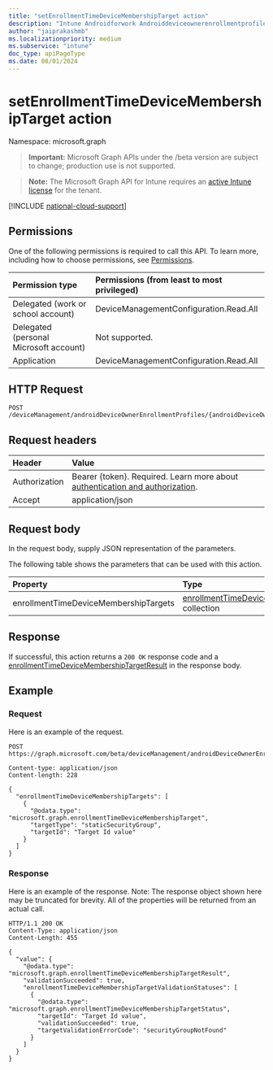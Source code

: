 ```yaml
---
title: "setEnrollmentTimeDeviceMembershipTarget action"
description: "Intune Androidforwork Androiddeviceownerenrollmentprofile Setenrollmenttimedevicemembershiptarget Api ."
author: "jaiprakashmb"
ms.localizationpriority: medium
ms.subservice: "intune"
doc_type: apiPageType
ms.date: 08/01/2024
---
```


# setEnrollmentTimeDeviceMembershipTarget action

Namespace: microsoft.graph

> **Important:** Microsoft Graph APIs under the /beta version are subject to change; production use is not supported.

> **Note:** The Microsoft Graph API for Intune requires an [active Intune license](https://go.microsoft.com/fwlink/?linkid=839381) for the tenant.



[!INCLUDE [national-cloud-support](../../includes/all-clouds.md)]

## Permissions
One of the following permissions is required to call this API. To learn more, including how to choose permissions, see [Permissions](/graph/permissions-reference).

|Permission type|Permissions (from least to most privileged)|
|:---|:---|
|Delegated (work or school account)|DeviceManagementConfiguration.Read.All|
|Delegated (personal Microsoft account)|Not supported.|
|Application|DeviceManagementConfiguration.Read.All|

## HTTP Request
<!-- {
  "blockType": "ignored"
}
-->
``` http
POST /deviceManagement/androidDeviceOwnerEnrollmentProfiles/{androidDeviceOwnerEnrollmentProfileId}/setEnrollmentTimeDeviceMembershipTarget
```

## Request headers
|Header|Value|
|:---|:---|
|Authorization|Bearer {token}. Required. Learn more about [authentication and authorization](/graph/auth/auth-concepts).|
|Accept|application/json|

## Request body
In the request body, supply JSON representation of the parameters.

The following table shows the parameters that can be used with this action.

|Property|Type|Description|
|:---|:---|:---|
|enrollmentTimeDeviceMembershipTargets|[enrollmentTimeDeviceMembershipTarget](../resources/intune-shared-enrollmenttimedevicemembershiptarget.md) collection||



## Response
If successful, this action returns a `200 OK` response code and a [enrollmentTimeDeviceMembershipTargetResult](../resources/intune-shared-enrollmenttimedevicemembershiptargetresult.md) in the response body.

## Example

### Request
Here is an example of the request.
``` http
POST https://graph.microsoft.com/beta/deviceManagement/androidDeviceOwnerEnrollmentProfiles/{androidDeviceOwnerEnrollmentProfileId}/setEnrollmentTimeDeviceMembershipTarget

Content-type: application/json
Content-length: 228

{
  "enrollmentTimeDeviceMembershipTargets": [
    {
      "@odata.type": "microsoft.graph.enrollmentTimeDeviceMembershipTarget",
      "targetType": "staticSecurityGroup",
      "targetId": "Target Id value"
    }
  ]
}
```

### Response
Here is an example of the response. Note: The response object shown here may be truncated for brevity. All of the properties will be returned from an actual call.
``` http
HTTP/1.1 200 OK
Content-Type: application/json
Content-Length: 455

{
  "value": {
    "@odata.type": "microsoft.graph.enrollmentTimeDeviceMembershipTargetResult",
    "validationSucceeded": true,
    "enrollmentTimeDeviceMembershipTargetValidationStatuses": [
      {
        "@odata.type": "microsoft.graph.enrollmentTimeDeviceMembershipTargetStatus",
        "targetId": "Target Id value",
        "validationSucceeded": true,
        "targetValidationErrorCode": "securityGroupNotFound"
      }
    ]
  }
}
```
